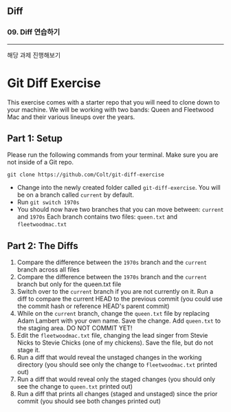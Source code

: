 ## Diff

### 09. Diff 연습하기

---

해당 과제 진행해보기

# Git Diff Exercise

This exercise comes with a starter repo that you will need to clone down to your machine. We will be working with two bands: Queen and Fleetwood Mac and their various lineups over the years.

## Part 1: Setup

Please run the following commands from your terminal. Make sure you are not inside of a Git repo.

```
git clone https://github.com/Colt/git-diff-exercise
```

- Change into the newly created folder called `git-diff-exercise`. You will be on a branch called `current` by default.
- Run `git switch 1970s`
- You should now have two branches that you can move between: `current` and `1970s` Each branch contains two files: `queen.txt` and `fleetwoodmac.txt`

## Part 2: The Diffs

1. Compare the difference between the `1970s` branch and the `current` branch across all files
2. Compare the difference between the `1970s` branch and the `current` branch but only for the queen.txt file
3. Switch over to the `current` branch if you are not currently on it. Run a diff to compare the current HEAD to the previous commit (you could use the commit hash or reference HEAD's parent commit)
4. While on the `current` branch, change the `queen.txt` file by replacing Adam Lambert with your own name. Save the change. Add `queen.txt` to the staging area. DO NOT COMMIT YET!
5. Edit the `fleetwoodmac.txt` file, changing the lead singer from Stevie Nicks to Stevie Chicks (one of my chickens). Save the file, but do not stage it.
6. Run a diff that would reveal the unstaged changes in the working directory (you should see only the change to `fleetwoodmac.txt` printed out)
7. Run a diff that would reveal only the staged changes (you should only see the change to `queen.txt` printed out)
8. Run a diff that prints all changes (staged and unstaged) since the prior commit (you should see both changes printed out)
